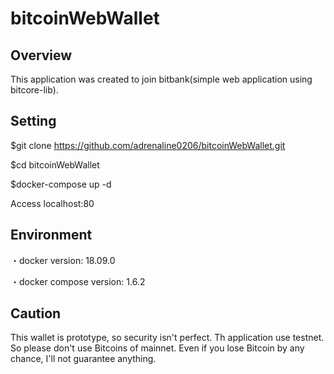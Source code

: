 bitcoinWebWallet
====


## Overview

This application was created to join bitbank(simple web application using bitcore-lib).


## Setting

$git clone https://github.com/adrenaline0206/bitcoinWebWallet.git

$cd bitcoinWebWallet

$docker-compose up -d

Access localhost:80


## Environment

・docker version: 18.09.0

・docker compose version: 1.6.2


## Caution

This wallet is prototype, so security isn't perfect. Th application use testnet. So please don't use Bitcoins of mainnet. Even if you lose Bitcoin by any chance, I'll not guarantee anything. 
